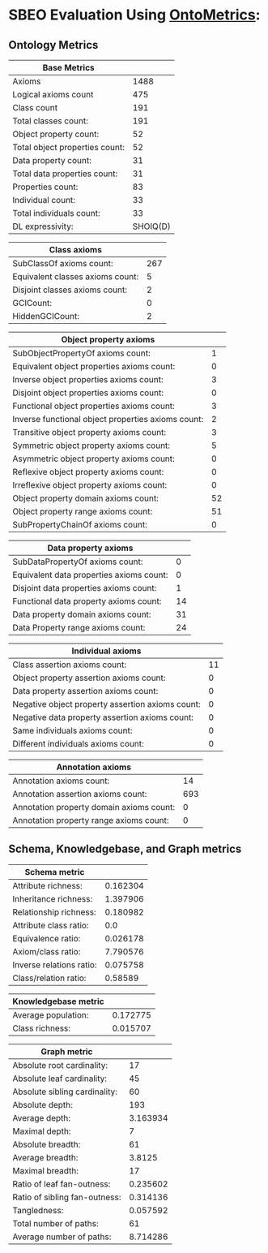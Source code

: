 # SBEO Evaluation Using [OntoMetrics](https://ontometrics.informatik.uni-rostock.de/ontologymetrics/index.jsp):


## Ontology Metrics

| Base Metrics                                       |           |
|----------------------------------------------------|-----------|
| Axioms                                             | 1488  |
| Logical axioms count                               | 475  |
| Class count                                        | 191  |
| Total classes count:                               | 191  |
| Object property count:                             | 52  |
| Total object properties count:                     | 52  |
| Data property count:                               | 31  |
| Total data properties count:                       | 31  |
| Properties count:                                  | 83  |
| Individual count:                                  | 33  |
| Total individuals count:                           | 33  |
| DL expressivity:                                   | SHOIQ(D)  |


| Class axioms                                       |           |
|----------------------------------------------------|-----------|
| SubClassOf axioms count:                           | 267      |
| Equivalent classes axioms count:                   | 5      |
| Disjoint classes axioms count:                     | 2      |
| GCICount:                                          | 0      |
| HiddenGCICount:                                    | 2      |


| Object property axioms                                       |           |
|----------------------------------------------------|-----------|
| SubObjectPropertyOf axioms count:                  | 1       |
| Equivalent object properties axioms count:         | 0       |
| Inverse object properties axioms count:            | 3       |
| Disjoint object properties axioms count:           | 0       |
| Functional object properties axioms count:         | 3       |
| Inverse functional object properties axioms count: | 2       |
| Transitive object property axioms count:           | 3       |
| Symmetric object property axioms count:            | 5       |
| Asymmetric object property axioms count:           | 0       |
| Reflexive object property axioms count:            | 0       |
| Irreflexive object property axioms count:          | 0       |
| Object property domain axioms count:               | 52       |
| Object property range axioms count:                | 51       |
| SubPropertyChainOf axioms count:                   | 0       |

| Data property axioms                                       |           |
|----------------------------------------------------|-----------|
| SubDataPropertyOf axioms count:                    | 0       |
| Equivalent data properties axioms count:           | 0       |
| Disjoint data properties axioms count:             | 1       |
| Functional data property axioms count:             | 14       |
| Data property domain axioms count:                 | 31       |
| Data Property range axioms count:                  | 24       |


| Individual axioms                                       |           |
|----------------------------------------------------|-----------|
| Class assertion axioms count:                      | 11       |
| Object property assertion axioms count:            | 0       |
| Data property assertion axioms count:              | 0       |
| Negative object property assertion axioms count:   | 0       |
| Negative data property assertion axioms count:     | 0       |
| Same individuals axioms count:                     | 0       |
| Different individuals axioms count:                | 0       |

| Annotation axioms                                       |           |
|----------------------------------------------------|-----------|
| Annotation axioms count:                           | 14      |
| Annotation assertion axioms count:                 | 693      |
| Annotation property domain axioms count:           | 0      |
| Annotation property range axioms count:            | 0      |


## Schema, Knowledgebase, and Graph metrics

| Schema metric                                       |           |
|----------------------------------------------------|-----------|
| Attribute richness:                                | 0.162304 |
| Inheritance richness:                              | 1.397906 |
| Relationship richness:                             | 0.180982 |
| Attribute class ratio:                             | 0.0 |
| Equivalence ratio:                                 | 0.026178 |
| Axiom/class ratio:                                 | 7.790576 |
| Inverse relations ratio:                           | 0.075758 |
| Class/relation ratio:                              | 0.58589 |

| Knowledgebase metric                                       |           |
|----------------------------------------------------|-----------|
| Average population:                                | 0.172775  |
| Class richness:                                    | 0.015707  |


| Graph metric                                       |           |
|----------------------------------------------------|-----------|
| Absolute root cardinality:                         | 17 |
| Absolute leaf cardinality:                         | 45 |
| Absolute sibling cardinality:                      | 60 |
| Absolute depth:                                    | 193 |
| Average depth:                                     | 3.163934 |
| Maximal depth:                                     | 7 |
| Absolute breadth:                                  | 61 |
| Average breadth:                                   | 3.8125 |
| Maximal breadth:                                   | 17 |
| Ratio of leaf fan-outness:                         | 0.235602 |
| Ratio of sibling fan-outness:                      | 0.314136 |
| Tangledness:                                       | 0.057592 |
| Total number of paths:                             | 61 |
| Average number of paths:                           | 8.714286 |
